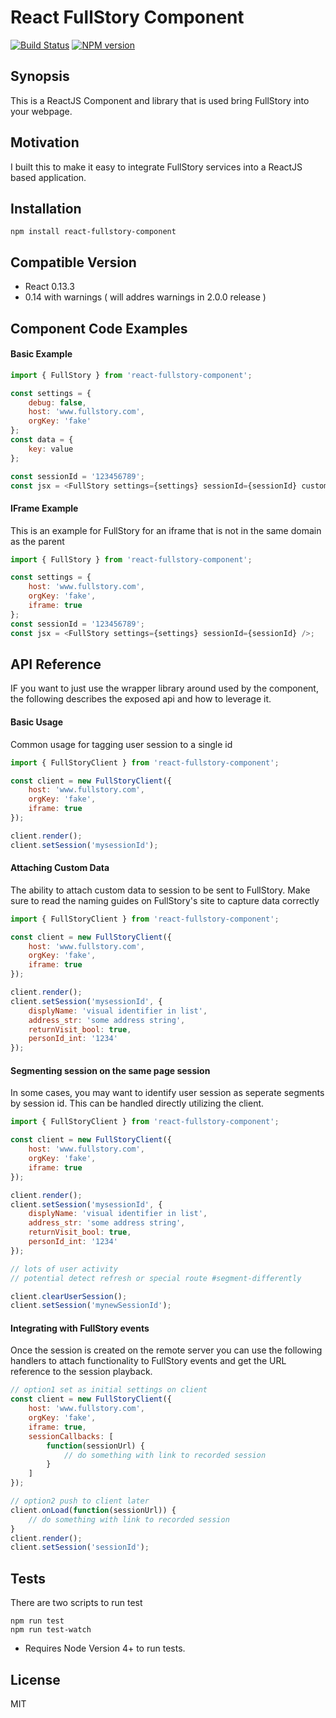 # React FullStory Component
[![Build Status](https://travis-ci.org/stikmanw/react-fullstory-component.svg?branch=master)](https://travis-ci.org/stikmanw/react-fullstory-component)
[![NPM version][npm-image]][npm-url]

[npm-image]: http://img.shields.io/npm/v/react-fullstory-component.svg?style=flat-square
[npm-url]: http://npmjs.org/package/react-fullstory-component


## Synopsis
This is a ReactJS Component and library that is used bring FullStory into your webpage.

## Motivation

I built this to make it easy to integrate FullStory services into a ReactJS based application.

## Installation
```
npm install react-fullstory-component
```

## Compatible Version
* React 0.13.3
* 0.14 with warnings ( will addres warnings in 2.0.0 release )

## Component Code Examples
#### Basic Example
```javascript
import { FullStory } from 'react-fullstory-component';

const settings = {
    debug: false,
    host: 'www.fullstory.com',
    orgKey: 'fake'
};
const data = {
    key: value
};

const sessionId = '123456789';
const jsx = <FullStory settings={settings} sessionId={sessionId} custom={data} />;
```

#### IFrame Example
This is an example for FullStory for an iframe that is not in the same domain as the parent
```javascript
import { FullStory } from 'react-fullstory-component';

const settings = {
    host: 'www.fullstory.com',
    orgKey: 'fake',
    iframe: true
};
const sessionId = '123456789';
const jsx = <FullStory settings={settings} sessionId={sessionId} />;
```

## API Reference
IF you want to just use the wrapper library around used by the component, the following describes the exposed api and how to leverage it.

#### Basic Usage
Common usage for tagging user session to a single id

```javascript
import { FullStoryClient } from 'react-fullstory-component';

const client = new FullStoryClient({
    host: 'www.fullstory.com',
    orgKey: 'fake',
    iframe: true
});

client.render();
client.setSession('mysessionId');
```

#### Attaching Custom Data
The ability to attach custom data to session to be sent to FullStory. Make sure to read the
naming guides on FullStory's site to capture data correctly

```javascript
import { FullStoryClient } from 'react-fullstory-component';

const client = new FullStoryClient({
    host: 'www.fullstory.com',
    orgKey: 'fake',
    iframe: true
});

client.render();
client.setSession('mysessionId', {
    displyName: 'visual identifier in list',
    address_str: 'some address string',
    returnVisit_bool: true,
    personId_int: '1234'
});
```

#### Segmenting session on the same page session
In some cases, you may want to identify user session as seperate segments by session id.  This can be handled directly
utilizing the client.

```javascript
import { FullStoryClient } from 'react-fullstory-component';

const client = new FullStoryClient({
    host: 'www.fullstory.com',
    orgKey: 'fake',
    iframe: true
});

client.render();
client.setSession('mysessionId', {
    displyName: 'visual identifier in list',
    address_str: 'some address string',
    returnVisit_bool: true,
    personId_int: '1234'
});

// lots of user activity
// potential detect refresh or special route #segment-differently

client.clearUserSession();
client.setSession('mynewSessionId');
```

#### Integrating with FullStory events
Once the session is created on the remote server you can use the following handlers to attach functionality to
FullStory events and get the URL reference to the session playback.

```javascript
// option1 set as initial settings on client
const client = new FullStoryClient({
    host: 'www.fullstory.com',
    orgKey: 'fake',
    iframe: true,
    sessionCallbacks: [
        function(sessionUrl) {
            // do something with link to recorded session
        }
    ]
});

// option2 push to client later
client.onLoad(function(sessionUrl)) {
    // do something with link to recorded session
}
client.render();
client.setSession('sessionId');
```

## Tests
There are two scripts to run test

```
npm run test
npm run test-watch
```

* Requires Node Version 4+ to run tests.

## License
MIT
